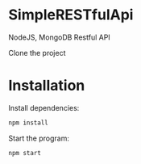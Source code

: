 # SimpleRESTfulApi
NodeJS, MongoDB Restful API

Clone the project

# Installation
Install dependencies:

```bash
npm install
```
Start the program:
```bash
npm start
```
